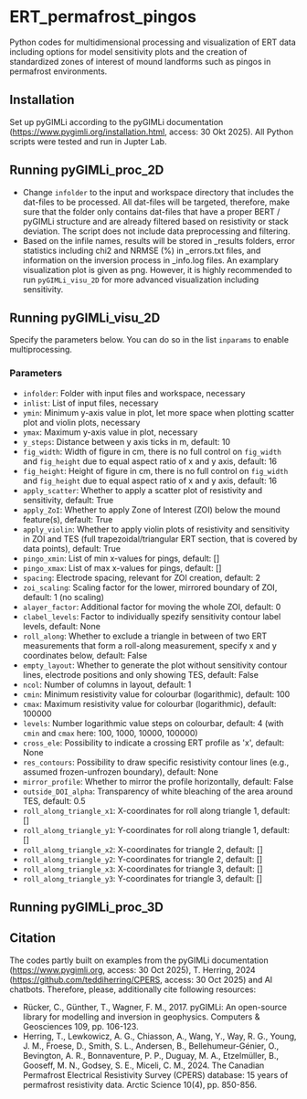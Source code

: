 # ERT_permafrost_pingos
Python codes for multidimensional processing and visualization of ERT data including options for model sensitivity plots and the creation of standardized zones of interest of mound landforms such as pingos in permafrost environments.

## Installation
Set up pyGIMLi according to the pyGIMLi documentation (https://www.pygimli.org/installation.html, access: 30 Okt 2025). All Python scripts were tested and run in Jupter Lab.

## Running pyGIMLi_proc_2D
- Change `infolder` to the input and workspace directory that includes the dat-files to be processed. All dat-files will be targeted, therefore, make sure that the folder only contains dat-files that have a proper BERT / pyGIMLi structure and are already filtered based on resistivity or stack deviation. The script does not include data preprocessing and filtering.
- Based on the infile names, results will be stored in _results folders, error statistics including chi2 and NRMSE (%) in _errors.txt files, and information on the inversion process in _info.log files. An examplary visualization plot is given as png. However, it is highly recommended to run `pyGIMLi_visu_2D` for more advanced visualization including sensitivity.

## Running pyGIMLi_visu_2D
Specify the parameters below. You can do so in the list `inparams` to enable multiprocessing.

### Parameters
- `infolder`: Folder with input files and workspace, necessary
- `inlist`: List of input files, necessary
- `ymin`: Minimum y-axis value in plot, let more space when plotting scatter plot and violin plots, necessary
- `ymax`: Maximum y-axis value in plot, necessary
- `y_steps`: Distance between y axis ticks in m, default: 10
- `fig_width`: Width of figure in cm, there is no full control on `fig_width` and `fig_height` due to equal aspect ratio of x and y axis, default: 16
- `fig_height`: Height of figure in cm, there is no full control on `fig_width` and `fig_height` due to equal aspect ratio of x and y axis, default: 16
- `apply_scatter`: Whether to apply a scatter plot of resistivity and sensitivity, default: True
- `apply_ZoI`: Whether to apply Zone of Interest (ZOI) below the mound feature(s), default: True
- `apply_violin`: Whether to apply violin plots of resistivity and sensitivity in ZOI and TES (full trapezoidal/triangular ERT section, that is covered by data points), default: True
- `pingo_xmin`: List of min x-values for pings, default: []
- `pingo_xmax`: List of max x-values for pings, default: []
- `spacing`: Electrode spacing, relevant for ZOI creation, default: 2
- `zoi_scaling`: Scaling factor for the lower, mirrored boundary of ZOI, default: 1 (no scaling)
- `alayer_factor`: Additional factor for moving the whole ZOI, default: 0
- `clabel_levels`: Factor to individually spezify sensitivity contour label levels, default: None
- `roll_along`: Whether to exclude a triangle in between of two ERT measurements that form a roll-along measurement, specify x and y coordinates below, default: False
- `empty_layout`: Whether to generate the plot without sensitivity contour lines, electrode positions and only showing TES, default: False
- `ncol`: Number of columns in layout, default: 1
- `cmin`: Minimum resistivity value for colourbar (logarithmic), default: 100
- `cmax`: Maximum resistivity value for colourbar (logarithmic), default: 100000
- `levels`: Number logarithmic value steps on colourbar, default: 4 (with `cmin` and `cmax` here: 100, 1000, 10000, 100000)
- `cross_ele`: Possibility to indicate a crossing ERT profile as 'x', default: None
- `res_contours`: Possibility to draw specific resistivity contour lines (e.g., assumed frozen-unfrozen boundary), default: None
- `mirror_profile`: Whether to mirror the profile horizontally, default: False
- `outside_DOI_alpha`: Transparency of white bleaching of the area around TES, default: 0.5
- `roll_along_triangle_x1`: X-coordinates for roll along triangle 1, default: []
- `roll_along_triangle_y1`: Y-coordinates for roll along triangle 1, default: []
- `roll_along_triangle_x2`: X-coordinates for triangle 2, default: []
- `roll_along_triangle_y2`: Y-coordinates for triangle 2, default: []
- `roll_along_triangle_x3`: X-coordinates for triangle 3, default: []
- `roll_along_triangle_y3`: Y-coordinates for triangle 3, default: []



## Running pyGIMLi_proc_3D

## Citation
The codes partly built on examples from the pyGIMLi documentation (https://www.pygimli.org, access: 30 Oct 2025), T. Herring, 2024 (https://github.com/teddiherring/CPERS, access: 30 Oct 2025) and AI chatbots.
Therefore, please, additionally cite following resources:
- Rücker, C., Günther, T., Wagner, F. M., 2017. pyGIMLi: An open-source library for modelling and inversion in geophysics. Computers & Geosciences 109, pp. 106-123.
- Herring, T., Lewkowicz, A. G., Chiasson, A., Wang, Y., Way, R. G., Young, J. M., Froese, D., Smith, S. L., Andersen, B., Bellehumeur-Génier, O., Bevington, A. R., Bonnaventure, P. P., Duguay, M. A., Etzelmüller, B., Gooseff, M. N., Godsey, S. E., Miceli, C. M., 2024. The Canadian Permafrost Electrical Resistivity Survey (CPERS) database: 15 years of permafrost resistivity data. Arctic Science 10(4), pp. 850-856.
